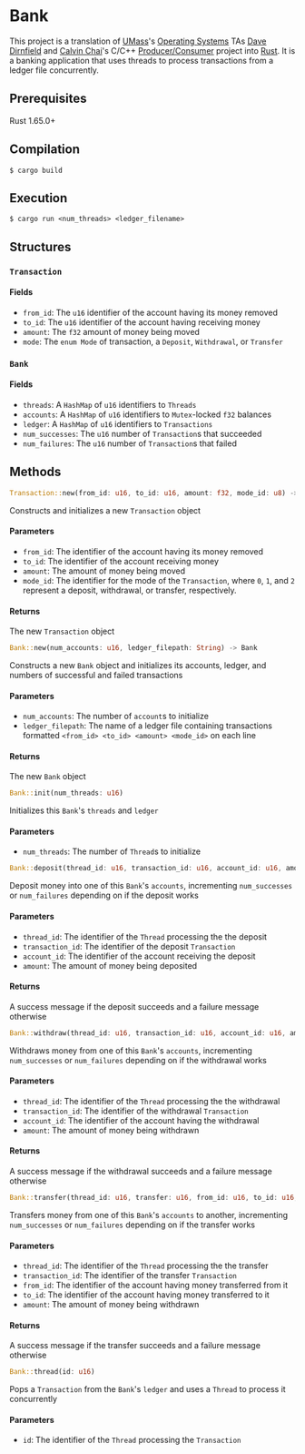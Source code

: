 # Bank
This project is a translation of [UMass](https://www.umass.edu)'s [Operating Systems](https://www.cics.umass.edu/content/spring-23-course-descriptions#377) TAs [Dave Dirnfield](https://github.com/dd2912) and [Calvin Chai](https://github.com/NightDawnEX)'s C/C++ [Producer/Consumer](https://github.com/umass-cs-377/umass-cs-377.github.io/blob/a18ded192a18bc59affecb8ef077849617b3a61d/docs/04-projects/04-prodcon/index.md) project into [Rust](https://www.https://www.rust-lang.org). It is a banking application that uses threads to process transactions from a ledger file concurrently.
## Prerequisites
Rust 1.65.0+
## Compilation
```console
$ cargo build
```
## Execution
```console
$ cargo run <num_threads> <ledger_filename>
```
## Structures
### `Transaction`
#### Fields
- `from_id`: The `u16` identifier of the account having its money removed
- `to_id`: The `u16` identifier of the account having receiving money
- `amount`: The `f32` amount of money being moved
- `mode`: The `enum Mode` of transaction, a `Deposit`, `Withdrawal`, or `Transfer`
### `Bank`
#### Fields
- `threads`: A `HashMap` of `u16` identifiers to `Threads`
- `accounts`: A `HashMap` of `u16` identifiers to `Mutex`-locked `f32` balances
- `ledger`: A `HashMap` of `u16` identifiers to `Transactions`
- `num_successes`: The `u16` number of `Transaction`s that succeeded
- `num_failures`: The `u16` number of `Transaction`s that failed
## Methods
```rs
Transaction::new(from_id: u16, to_id: u16, amount: f32, mode_id: u8) -> Transaction
```
Constructs and initializes a new `Transaction` object
#### Parameters
- `from_id`: The identifier of the account having its money removed
- `to_id`: The identifier of the account receiving money
- `amount`: The amount of money being moved
- `mode_id`: The identifier for the mode of the `Transaction`, where `0`, `1`, and `2` represent a deposit, withdrawal, or transfer, respectively.
#### Returns
The new `Transaction` object
```rs
Bank::new(num_accounts: u16, ledger_filepath: String) -> Bank
```
Constructs a new `Bank` object and initializes its accounts, ledger, and numbers of successful and failed transactions
#### Parameters
- `num_accounts`: The number of `account`s to initialize
- `ledger_filepath`: The name of a ledger file containing transactions formatted `<from_id> <to_id> <amount> <mode_id>` on each line
#### Returns
The new `Bank` object
```rs
Bank::init(num_threads: u16)
```
Initializes this `Bank`'s `threads` and `ledger`
#### Parameters
- `num_threads`: The number of `Thread`s to initialize
```rs
Bank::deposit(thread_id: u16, transaction_id: u16, account_id: u16, amount: f32) -> String
```
Deposit money into one of this `Bank`'s `accounts`, incrementing
`num_successes` or `num_failures` depending on if the deposit works
#### Parameters
- `thread_id`: The identifier of the `Thread` processing the the deposit
- `transaction_id`: The identifier of the deposit `Transaction`
- `account_id`: The identifier of the account receiving the deposit
- `amount`: The amount of money being deposited
#### Returns
A success message if the deposit succeeds and a failure message
otherwise
```rs
Bank::withdraw(thread_id: u16, transaction_id: u16, account_id: u16, amount: f32) -> String
```
Withdraws money from one of this `Bank`'s `accounts`, incrementing `num_successes` or `num_failures` depending on if the withdrawal works
#### Parameters
- `thread_id`: The identifier of the `Thread` processing the the withdrawal
- `transaction_id`: The identifier of the withdrawal `Transaction`
- `account_id`: The identifier of the account having the withdrawal
- `amount`: The amount of money being withdrawn
#### Returns
A success message if the withdrawal succeeds and a failure message
otherwise
```rs
Bank::transfer(thread_id: u16, transfer: u16, from_id: u16, to_id: u16, amount: f32) -> String
```
Transfers money from one of this `Bank`'s `accounts` to another,
incrementing `num_successes` or `num_failures` depending on if the
transfer works
#### Parameters
- `thread_id`: The identifier of the `Thread` processing the the transfer
- `transaction_id`: The identifier of the transfer `Transaction`
- `from_id`: The identifier of the account having money transferred from it
- `to_id`: The identifier of the account having money transferred to it
- `amount`: The amount of money being withdrawn
#### Returns
A success message if the transfer succeeds and a failure message otherwise
```rs
Bank::thread(id: u16)
```
Pops a `Transaction` from the `Bank`'s `ledger` and uses a `Thread` to process it concurrently
#### Parameters
- `id`: The identifier of the `Thread` processing the `Transaction`